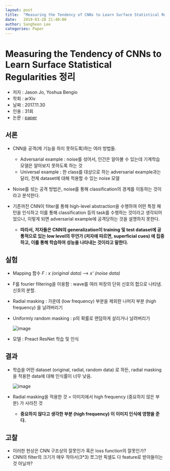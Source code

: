 ```yaml
---
layout: post
title:  "Measuring the Tendency of CNNs to Learn Surface Statistical Regularities 정리"
date:   2019-03-28 21:40:00
author: Sangheon Lee
categories: Paper
---
```


# Measuring the Tendency of CNNs to Learn Surface Statistical Regularities 정리
- 저자 : Jason Jo, Yoshua Bengio
- 학회 : arXiv
- 날짜 : 2017.11.30
- 인용 : 31회
- 논문 : [paper](https://arxiv.org/pdf/1711.11561.pdf)

## 서론
 - CNN을 공격(제 기능을 하지 못하도록)하는 여러 방법들.
   - Adversarial example : noise를 섞어서, 인간은 알아볼 수 있는데 기계학습 모델은 알아보지 못하도록 하는 것
   - Universal example : 한 class를 대상으로 하는 adversarial example과는 달리, 전체 dataset에 대해 적용할 수 있는 noise 모델

 - Noise를 섞는 공격 방법은, noise를 통해 classification의 경계를 이동하는 것이라고 분석한다.

 - 기존까진 CNN이 filter를 통해 high-level abstraction을 수행하여 어떤 특정 패턴을 인식하고 이를 통해 classification 등의 task를 수행하는 것이라고 생각되어었으나, 이렇게 되면 adversarial example에 공격당하는 것을 설명하지 못한다.
   - **따라서, 저자들은 CNN의 generalization이 training 및 test dataset에 공통적으로 있는 low level의 무언가 (저자에 따르면, superficial cues) 에 집중하고, 이를 통해 학습하여 성능을 나타내는 것이라고 말한다.**

## 실험
 - Mapping 함수 *F : x (original data)* --> *x' (noise data)*
 - F를 fourier filtering을 이용함 : wave를 여러 파장의 단위 신호의 합으로 나타냄. 신호의 분할.
 - Radial masking : 가운데 (low frequency) 부분을 제외한 나머지 부분 (high frequency) 을 날려버리기
 - Uniformly random masking : p의 확률로 랜덤하게 살리거나 날려버리기

   ![image](https://user-images.githubusercontent.com/26705935/41142287-18d01068-6b30-11e8-8543-d293310a58fa.png)

 - 모델 : Preact ResNet 학습 및 인식

## 결과
 - 학습을 어떤 dataset (original, radial, random data) 로 하든, radial masking을 적용한 data에 대해 인식률이 너무 낮음.

   ![image](https://user-images.githubusercontent.com/26705935/41142258-0145ab6a-6b30-11e8-957f-6e3aebd943bf.png)

 - Radial masking을 적용한 것 = 이미지에서 high frequency (중요하지 않은 부분) 가 사라진 것
   - **중요하지 않다고 생각한 부분 (high frequency) 이 이미지 인식에 영향을 준다.**

## 고찰
- 이러한 현상은 CNN 구조상의 잘못인가 혹은 loss function의 잘못인가?
- CNN의 filter의 크기가 매우 작아서(3*3) 쪼그만 픽셀도 다 feature로 받아들이는 것 아닐까?
